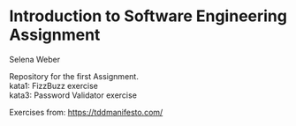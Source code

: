# Introduction to Software Engineering Assignment
Selena Weber 

Repository for the first Assignment.  
kata1: FizzBuzz exercise  
kata3: Password Validator exercise  
  
Exercises from: https://tddmanifesto.com/  
